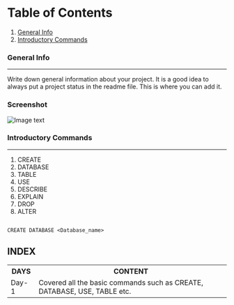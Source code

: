# Table of Contents
1. [General Info](#general-info)
2. [Introductory Commands](#introcommmands)
<!-- 3. [Installation](#installation)
4. [Collaboration](#collaboration)
5. [FAQs](#faqs)
-->
<a name="general-info"></a>
### General Info
***
Write down general information about your project. It is a good idea to always put a project status in the readme file. This is where you can add it. 
### Screenshot
![Image text](https://www.united-internet.de/fileadmin/user_upload/Brands/Downloads/Logo_IONOS_by.jpg)


<a name="introcommmands"></a>
### Introductory Commands
***

1. CREATE
2. DATABASE
3. TABLE
4. USE
5. DESCRIBE
6. EXPLAIN
7. DROP
8. ALTER

```

CREATE DATABASE <Database_name>

```



<h2>INDEX</h2>

<table>
  <tr>
    <th>DAYS</th>
    <th>CONTENT</th>

  </tr>
  <tr>
    <td>Day-1 </td>
    <td>Covered all the basic commands such as CREATE, DATABASE, USE, TABLE etc.</td>

  </tr>
</table>

